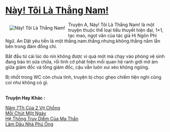 <a href="https://utruyen.com/nay-toi-la-thang-nam/21174/" title="Này! Tôi Là Thẳng Nam!"><h1>Này! Tôi Là Thẳng Nam!</h1></a><div style="display:table"><img align="right" style="float: left; padding: 10px;" src="https://utruyen.com/images/story/200x260/nay-toi-la-thang-nam.jpg" alt="Này! Tôi Là Thẳng Nam!">Truyện A, Này! Tôi Là Thẳng Nam! là một truyện thuộc thể loại tiểu thuyết hiện đại, 1×1, tạc mao, ngọt văn của tác giả Hi Ngôn Phỉ Ngữ. An Dật yêu tiền là một thẳng.nam.thẳng.nhưng.không.thẳng nằm lẫn bên trong đám đồng chí.<p></p>Bắt đầu từ cái lúc do nín không được vì quá mót mà chạy vào phòng vệ sinh đang bảo trì sửa chữa, rồi tình cờ phát hiện mối quan hệ ranh giới mờ ám giữa giám đốc và tổng giám đốc, cậu vẫn luôn xui xẻo không ngừng. <p></p>Bị nhốt trong WC còn chưa tính, truyện bị chọc ghẹo chiếm tiện nghi cũng coi như không có gì.</div><p><br><b>Truyện Hay Khác :</b></p><a href="https://utruyen.com/nam-7th-cua-2-vo-chong/21166/" alt="Năm 7Th Của 2 Vợ Chồng">Năm 7Th Của 2 Vợ Chồng</a><br/><a href="https://github.com/quanluxury/ngontinhhot/tree/master/truyenhay/20495/" alt="Mỗi Chút Một Ngày">Mỗi Chút Một Ngày</a><br/><a href="https://dammyh.wordpress.com/2019/11/07/he-thong-truy-diem-cua-ma-than-3/" alt="Hệ Thống Truy Diễm Của Ma Thần">Hệ Thống Truy Diễm Của Ma Thần</a><br/><a href="https://github.com/quanluxury/truyenhot/tree/master/truyenhay/13262/" alt="Làm Dâu Nhà Phú Ông">Làm Dâu Nhà Phú Ông</a><br/>